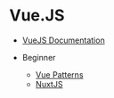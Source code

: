 # Vue.JS

- [VueJS Documentation](https://vuejs.org/v2/guide/index.html)

- Beginner

  - [Vue Patterns](https://github.com/learn-vuejs/vue-patterns)
  - [NuxtJS](https://nuxtjs.org/)
